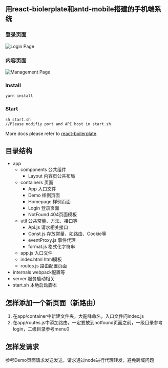 ## 用react-biolerplate和antd-mobile搭建的手机端系统

### 登录页面
<img src="http://oss-cn-hangzhou.aliyuncs.com/public-cli/free/fe5824d122b3c08ddcc71c1c8f66eea81516179613.jpeg" alt="Login Page" align="center"/>

### 内容页面
<img src="http://oss-cn-hangzhou.aliyuncs.com/public-cli/free/b6e679550d22fe92a053de4738721da71516179622.jpeg" alt="Management Page" align="center" />

### Install
    yarn install

### Start
    sh start.sh
    //Please modifiy port and API host in start.sh.

More docs please refer to [react-boilerplate](./README_ORIGIN.md).

## 目录结构

* app
    * components 公共组件
        * Layout 内容页公共布局
    * containers 页面
        * App 入口文件
        * Demo 样例页面
        * Homepage 样例页面
        * Login 登录页面
        * NotFound 404页面模板
    * util 公共常量、方法、接口等
        * Api.js 请求相关接口
        * Const.js 存放常量，如路由、Cookie等
        * eventProxy.js 事件代理
        * format.js 格式化字符串
    * app.js 入口文件
    * index.html html模板
    * routes.js 路由配置页面
* internals webpack配置等
* server 服务启动相关
* start.sh 本地启动脚本

## 怎样添加一个新页面（新路由）

1. 在app/container中新建文件夹，大驼峰命名，入口文件问index.js
2. 在app/routes.js中添加路由，一定要放到notfound页面之前，一级目录参考login，二级目录参考menu0

## 怎样发请求

参考Demo页面请求发送发送，请求通过node进行代理转发，避免跨域问题
